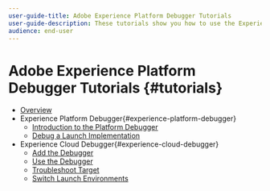```yaml
---
user-guide-title: Adobe Experience Platform Debugger Tutorials
user-guide-description: These tutorials show you how to use the Experience Platform and Experience Cloud Debuggers to verify your web implementation of Adobe applications.
audience: end-user
---
```


# Adobe Experience Platform Debugger Tutorials {#tutorials}

+ [Overview](../overview.md)
+ Experience Platform Debugger{#experience-platform-debugger}
  + [Introduction to the Platform Debugger](/help/debugger/platform-debugger/use-the-experience-cloud-debugger.md)
  + [Debug a Launch Implementation](https://experienceleague.adobe.com/docs/experience-manager-learn/sites/integrations/experience-platform-launch/debug-launch-implementation.html)
+ Experience Cloud Debugger{#experience-cloud-debugger}
  + [Add the Debugger](/help/debugger/cloud-debugger/add-the-extension.mdcloud-debugger/add-the-extension.md)
  + [Use the Debugger](/help/debugger/cloud-debugger/use-the-experience-cloud-debugger.md)
  + [Troubleshoot Target](https://docs.adobe.com/content/help/en/target-learn/tutorials/troubleshooting/troubleshoot-with-the-experience-cloud-debugger.html)
  + [Switch Launch Environments](https://docs.adobe.com/content/help/en/launch-learn/implementing-in-websites-with-launch/configure-launch/launch-switch-environments.html)
